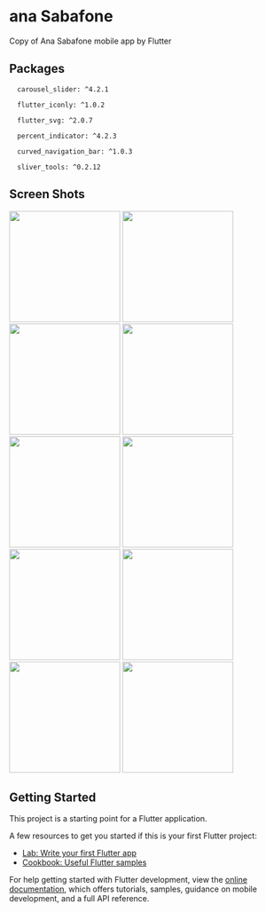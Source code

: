 # ana Sabafone

Copy of Ana Sabafone  mobile app by Flutter

## Packages

    
      carousel_slider: ^4.2.1
      
      flutter_iconly: ^1.0.2
      
      flutter_svg: ^2.0.7
      
      percent_indicator: ^4.2.3
      
      curved_navigation_bar: ^1.0.3
      
      sliver_tools: ^0.2.12


## Screen Shots
<img src="https://github.com/Ahmed-Humishan/copyOfAnaSabafone/assets/111582706/16a5afa1-1852-4dd7-904d-fd9df2ae4524" width=200;>
<img src="https://github.com/Ahmed-Humishan/copyOfAnaSabafone/assets/111582706/cde7253b-93d1-47d5-b6d2-f47718c613cb" width=200;>
<img src="https://github.com/Ahmed-Humishan/copyOfAnaSabafone/assets/111582706/46d9809e-5e6e-460f-ae76-f08fdfcc04a2" width=200;>
<img src="https://github.com/Ahmed-Humishan/copyOfAnaSabafone/assets/111582706/8e87e205-7b52-4ab0-9109-97f0d97c4d0a" width=200;>
<img src="https://github.com/Ahmed-Humishan/copyOfAnaSabafone/assets/111582706/d30b7c98-6545-43d7-b916-18525b95a61f" width=200;>
<img src="https://github.com/Ahmed-Humishan/copyOfAnaSabafone/assets/111582706/2b0b1940-4a25-459e-b132-ec2d41e7e82a" width=200;>
<img src="https://github.com/Ahmed-Humishan/copyOfAnaSabafone/assets/111582706/6900c5de-da39-4067-a9af-df4d49b3e8fc" width=200;>
<img src="https://github.com/Ahmed-Humishan/copyOfAnaSabafone/assets/111582706/01dfe0ab-1ece-44ab-bf8d-dc208c91d573" width=200;>
<img src="https://github.com/Ahmed-Humishan/copyOfAnaSabafone/assets/111582706/08f2f158-c6c9-433c-ab50-c916cda20c7a" width=200;>
<img src="https://github.com/Ahmed-Humishan/copyOfAnaSabafone/assets/111582706/8dec0809-fa1b-4773-84e1-7b5b4e506c5a" width=200;>



## Getting Started

This project is a starting point for a Flutter application.

A few resources to get you started if this is your first Flutter project:

- [Lab: Write your first Flutter app](https://docs.flutter.dev/get-started/codelab)
- [Cookbook: Useful Flutter samples](https://docs.flutter.dev/cookbook)

For help getting started with Flutter development, view the
[online documentation](https://docs.flutter.dev/), which offers tutorials,
samples, guidance on mobile development, and a full API reference.
